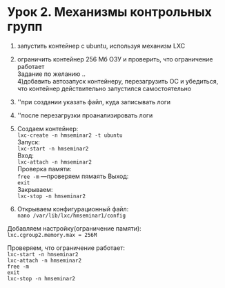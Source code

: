 # Урок 2. Механизмы контрольных групп  
1) запустить контейнер с ubuntu, используя механизм LXC  
2) ограничить контейнер 256 Мб ОЗУ и проверить, что ограничение работает  
Задание по желанию ..  
4)добавить автозапуск контейнеру, перезагрузить ОС и убедиться, что контейнер действительно запустился самостоятельно  
5) ''при создании указать файл, куда записывать логи  
6) ''после перезагрузки проанализировать логи
   
1) Cоздаем контейнер:  
`lxc-create -n hmseminar2 -t ubuntu`  
Запуск:  
`lxc-start -n hmseminar2`  
Вход:  
`lxc-attach -n hmseminar2`  
Проверка памяти:  
`free -m` —проверяем пямаять
Выход:  
`exit`  
Закрываем:  
`lxc-stop -n hmseminar2`  

2) Открываем конфигурационный файл:  
`nano /var/lib/lxc/hmseminar1/config`  

Добавляем настройку(ограничение памяти):  
`lxc.cgroup2.memory.max = 256M`  

Проверяем, что ограничение работает:  
`lxc-start -n hmseminar2`  
`lxc-attach -n hmseminar2`  
`free -m`  
`exit`  
`lxc-stop -n hmseminar2`

